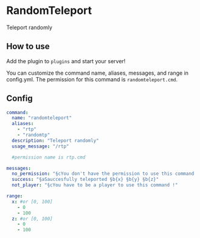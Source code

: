 # RandomTeleport
Teleport randomly

## How to use

Add the plugin to `plugins` and start your server!

You can customize the command name, aliases, messages, and range in config.yml. The permission for this command is `randomteleport.cmd`.

## Config

```yaml
command:
  name: "randomteleport"
  aliases:
    - "rtp"
    - "randomtp"
  description: "Teleport randomly"
  usage_message: "/rtp"

  #permission name is rtp.cmd

messages:
  no_permission: "§cYou don't have the permission to use this command !"
  success: "§aSauccesfully teleported §b{x} §b{y} §b{z}"
  not_player: "§cYou have to be a player to use this command !"

range:
  x: #or [0, 100]
    - 0
    - 100
  z: #or [0, 100]
    - 0
    - 100
```
